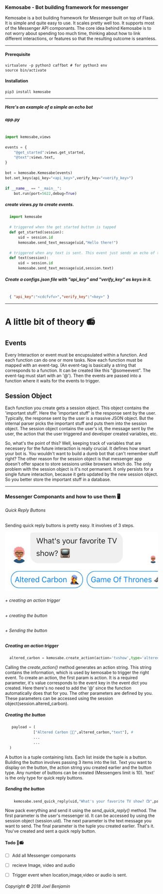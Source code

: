 

### Kemosabe - Bot building framework for messenger

Kemosabe is a bot building framework for Messenger built on top of Flask. It is simple and quite easy
to use. It scales pretty well too. It supports most of the Messenger API componants.
The core idea behind Kemosabe is to not worry about spending too much time, thinking
about how to link different interactions, or features so that the resulting outcome
is seamless.

***

#### Prerequisite

```
virtualenv -p python3 caffbot # for python3 env
source bin/activate           
```

#### Installation

```
pip3 install kemosabe
```
***

##### Here's an example of a simple an echo bot

##### app.py
```python

import kemosabe,views

events = {
    "@get_started":views.get_started,
    "@text":views.text,
}

bot = kemosabe.Kemosabe(events)
bot.set_keys(api_key="<api_key>",verify_key="<verify_key>")

if __name__ == "__main__":
    bot.run(port=5622,debug=True)

```

##### create views.py to create events.

```python
  import kemosabe

  # triggered when the get started button is tapped
  def get_started(session):
      uid = session.id
      kemosabe.send_text_message(uid,"Hello there!")

  # triggered when any text is sent. This event just sends an echo of the message
  def text(session):
      uid = session.id
      kemosabe.send_text_message(uid,session.text)

```

##### Create a configs.json file with "api_key" and "verify_key" as keys in it.
```json

  { "api_key":"<cdcfvfv>","verify_key":"<key>" }

```
***

# A little bit of theory 📻

## Events

Every Interaction or event must be encupsulated within a function. And each function
can do one or more tasks. Now each function must be mapped with an event-tag.
(An event-tag is basically a string that corresponds to a function. It can be created
like this "@someevent". The event-tag must start with an '@'). Then the events are passed
into a function where it waits for the events to trigger.

## Session Object

Each function you create gets a session object. This object contains the 'important stuff'.
Here the 'important stuff' is the response sent by the user. Typically, the
response sent by the user is a massive JSON object. But the internal parser
picks the important stuff and puts them into the session object. The session object
contains the user's id, the message sent by the user, the action that the user triggered
and developer created variables, etc.

So, what's the point of this? Well, keeping track of variables that are necessery
for the future interaction is really crucial. It defines how smart your bot is.
You wouldn't want to build a dumb bot that can't remember stuff right? The other reason
for the session object is that messenger app doesn't offer space to store sessions unlike
browsers which do. The only problem with the session object is it's not permanent. It only
persists for a single future interaction, because it gets updated by the new session object.
So you better store the important stuff in a database.

***

### Messenger Componants and how to use them 🖥

###### Quick Reply Buttons

Sending quick reply buttons is pretty easy. It involves of 3 steps.

![Quick Reply image](https://github.com/HarowitzBlack/kemosabe/blob/master/images/qk.jpeg)

###### + creating an action trigger
###### + creating the button
###### + Sending the button

##### Creating an action trigger

```python
  altered_carbon = kemosabe.create_action(action='tvshow',type='altered_carbon')
```
Calling the *create_action()* method generates an action string. This string contains the information,
which is used by kemosabe to trigger the right event. To create an action, the first param is action.
It is a required parameter, it's value corresponds to the event key in the event dict you created.
Here there's no need to add the '@' since the function automatically does that for you. The other
parameters are defined by you. These parameters can be accessed using the session object(session.altered_carbon).

##### Creating the button

```python
   payload = (
             ["Altered Carbon 👨‍🎤",altered_carbon,"text"], #
             ...
             ...
  )
```

A button is a tuple containing lists. Each list inside the tuple is a button. Building the button involves
passing 3 items into the list. Text you want to display on the button, the action string you created earlier and the button type.
Any number of buttons can be created (Messengers limit is 10). 'text' is the only type for quick reply buttons.

##### Sending the button

```python
    kemosabe.send_quick_reply(uid,"What's your favorite TV show? 📺",payload)
```

Now pack everything and send it using the *send_quick_reply()* method. The first parameter is the user's messenger id.
It can be accessed by using the session object (session.uid). The next parameter is the text message you want to send.
The final parameter is the tuple you created earlier. That's it. You've created and sent a quick reply button.


#### Todo  🔨📻

- [ ] Add all Messenger componants
- [ ] recieve Image, video and audio
- [ ] Trigger event when location,image,video or audio is sent.


###### Copyright ©️ 2018 Joel Benjamin
